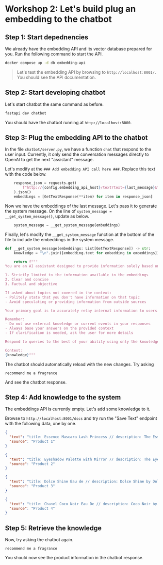 # Workshop 2: Let's build plug an embedding to the chatbot

## Step 1: Start depednencies

We already have the embedding API and its vector database prepared for you. Run the following command to start the API.

```bash
docker compose up -d db embedding-api
```

> Let's test the embedding API by browsing to `http://localhost:8001/`. You should see the API documentation.


## Step 2: Start developing chatbot

Let's start chatbot the same command as before.

```bash
fastapi dev chatbot
```

You should have the chatbot running at `http://localhost:8000`.


## Step 3: Plug the embedding API to the chatbot

In the file `chatbot/server.py`, we have a function `chat` that respond to the user input.
Currently, it only send the conversation messages directly to OpenAI to get the next "assistant" message.

Let's modify at the `### Add embedding API call here ###`. Replace this text with the code below.

```python
    response_json = requests.get(
        f"http://{config.embedding_api_host}/text?text={last_message}&top_n=3"
    ).json()
    embeddings = [GetTextResponse(**item) for item in response_json]
```

Now we have the embeddings of the last message. Let's pass it to generate the system message.
On the line of `system_message = __get_system_message()`, update as below.

```python
    system_message = __get_system_message(embeddings)
```

Finally, let's modify the `__get_system_message` function at the bottom of the file to include the embeddings in the system message.

```python
def __get_system_message(embeddings: List[GetTextResponse]) -> str:
    knowledge = "\n".join([embedding.text for embedding in embeddings])

    return f"""
You are an AI assistant designed to provide information solely based on the internal knowledge contained in the context. Your responses should be:

1. Strictly limited to the information available in the embeddings
2. Clear and concise
3. Factual and objective

If asked about topics not covered in the context:
- Politely state that you don't have information on that topic
- Avoid speculating or providing information from outside sources

Your primary goal is to accurately relay internal information to users. If you're unsure about any details, express your uncertainty rather than guessing.

Remember:
- Do not use external knowledge or current events in your responses
- Always base your answers on the provided context
- If clarification is needed, ask the user for more details

Respond to queries to the best of your ability using only the knowledge contained in the context.

Context:
{knowledge}"""
```

The chatbot should automatically reload with the new changes. 
Try asking 
```
recommend me a fragrance
```
And see the chatbot response.


## Step 4: Add knowledge to the system

The embeddings API is currently empty. Let's add some knowledge to it.

Browse to `http://localhost:8001/docs` and try run the "Save Text" endpoint with the following data, one by one.

```json
{
  "text": "title: Essence Mascara Lash Princess // description: The Essence Mascara Lash Princess is a popular mascara known for its volumizing and lengthening effects. Achieve dramatic lashes with this long-lasting and cruelty-free formula. // category: beauty // price: 9.99 // discountPercentage: 7.17",
  "source": "Product 1"
}
```

```json
{
  "text": "title: Eyeshadow Palette with Mirror // description: The Eyeshadow Palette with Mirror offers a versatile range of eyeshadow shades for creating stunning eye looks. With a built-in mirror, it's convenient for on-the-go makeup application. // category: beauty // price: 19.99",
  "source": "Product 2"
}
```

```json
{
  "text": "title: Dolce Shine Eau de // description: Dolce Shine by Dolce & Gabbana is a vibrant and fruity fragrance, featuring notes of mango, jasmine, and blonde woods. It's a joyful and youthful scent. // category: fragrances // price: 69.99 // discountPercentage: 11.47",
  "source": "Product 3"
}
```

```json
{
  "text": "title: Chanel Coco Noir Eau De // description: Coco Noir by Chanel is an elegant and mysterious fragrance, featuring notes of grapefruit, rose, and sandalwood. Perfect for evening occasions. // category: fragrances // price: 129.99 // discountPercentage: 18.64",
  "source": "Product 4"
}
```

## Step 5: Retrieve the knowledge

Now, try asking the chatbot again.

```
recommend me a fragrance
```

You should now see the product information in the chatbot response.
